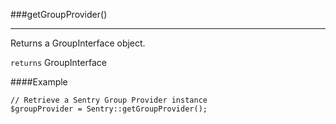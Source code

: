 <a id="getGroupProvider"></a>
###getGroupProvider()

----------

Returns a GroupInterface object.

`returns` GroupInterface

####Example

	// Retrieve a Sentry Group Provider instance
	$groupProvider = Sentry::getGroupProvider();